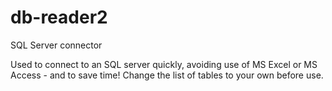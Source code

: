 # db-reader2
SQL Server connector

Used to connect to an SQL server quickly, avoiding use of MS Excel or MS Access - and to save time!
Change the list of tables to your own before use. 
